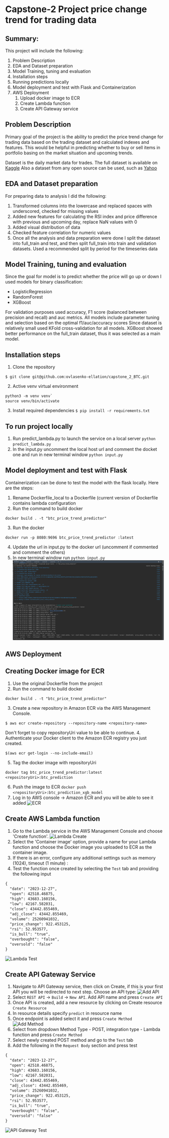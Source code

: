 # Capstone-2 Project price change trend for trading data

## Summary:
This project will include the following:

1. Problem Description
2. EDA and Dataset preparation
3. Model Training, tuning and evaluation
4. Installation steps
5. Running predictions locally
6. Model deployment and test with Flask and Containerization
7. AWS Deployment
   1. Upload docker image to ECR
   2. Create Lambda function
   3. Create API Gateway service


## Problem Description
Primary goal of the project is the ability to predict the price trend change for trading data based on the trading dataset and calculated indexes and features. This would be helpful in predicting whether to buy or sell items in portfolio basing on the market situation and upcoming trends.

Dataset is the daily market data for trades. The full dataset is available on [Kaggle](https://www.kaggle.com/datasets/spoorthiuk/crypto-market-data-2023?resource=download)
Also a dataset from any open source can be used, such as [Yahoo](https://finance.yahoo.com/quote/BTC-USD/history?p=BTC-USD)

## EDA and Dataset preparation
For preparing data to analysis I did the following:
1. Transformed columns into the lowercase and replaced spaces with underscored, checked for missing values
2. Added new features for calculating the RSI index and price difference with previous and upcoming day, replace NaN values with 0
3. Added visual distribution of data
4. Checked feature correlation for numeric values
5. Once all the analysis and data preparation were done I split the dataset into full_train and test, and then split full_train into train and validation datasets. Used a recommended split by period for the timeseries data

## Model Training, tuning and evaluation
Since the goal for model is to predict whether the price will go up or down I used models for binary classification:
- LogisticRegression
- RandomForest
- XGBoost

For validation purposes used accuracy, F1 score (balanced between precision and recall) and auc metrics.
All models include parameter tuning and selection based on the optimal f1/auc/accuracy scores
Since dataset is relatively small used KFold cross-validation for all models. 
XGBoost showed better performance on the full_train dataset, thus it was selected as a main model.

## Installation steps
1. Clone the repository
```
$ git clone git@github.com:ovlasenko-ellation/capstone_2_BTC.git
```
2. Active venv virtual environment
```
python3 -m venv venv`
source venv/bin/activate
```
3. Install required dependencies
`$ pip install -r requirements.txt`

## To run project locally
1. Run predict_lambda.py to launch the service  on a local server
`python predict_lambda.py`
2. In the input.py uncomment the local host url and comment the docket one and run in new terminal window 
`python input.py`

## Model deployment and test with Flask

Containerization can be done to test the model with the flask locally. 
Here are the steps:
1. Rename Dockerfile_local to a Dockerfile (current version of Dockerfile contains lambda configuration
2. Run the command to build docker 
```
docker build . -t "btc_price_trend_predictor"
```
3. Run the docker 
```
docker run -p 8080:9696 btc_price_trend_predictor :latest
```
4. Update the url in input.py to the docker url (uncomment if commented and comment the others)
5. In new terminal window run 
`python input.py`
![Docker](https://github.com/ovlasenko-ellation/capstone_2_BTC/blob/main/Images/Docker_local.png)

## AWS Deployment

## Creating Docker image for ECR
1. Use the original Dockerfile from the project
2. Run the command to build docker 
```
docker build . -t "btc_price_trend_predictor"
```
3. Create a new repository in Amazon ECR via the AWS Management Console.
```
$ aws ecr create-repository --repository-name <repository-name>
```
Don't forget to copy repositoryUri value to be able to continue.
4. Authenticate your Docker client to the Amazon ECR registry you just created.
```
$(aws ecr get-login --no-include-email)
```
5. Tag the docker image with repositoryUri
```
docker tag btc_price_trend_predictor:latest <repositoryUri>:btc_prediction
```
6. Push the image to ECR
```docker push <repositoryUri>:btc_prediction_xgb_model```
7. Log in to AWS console -> Amazon ECR and you will be able to see it added
   ![ECR](https://github.com/ovlasenko-ellation/capstone_2_BTC/blob/main/Images/ECR.png)

## Create AWS Lambda function
1. Go to the Lambda service in the AWS Management Console and choose 'Create function'.
![Lambda Create](https://github.com/ovlasenko-ellation/capstone_2_BTC/blob/main/Images/lambda_create.png)
2. Select the 'Container image' option, provide a name for your Lambda function and choose the Docker image you uploaded to ECR as the container image.
3. If there is an error, configure any additional settings such as memory (1024), timeout (1 minute) :
4. Test the function once created by selecting the `Test` tab and providing the following input
```
{
  "date": "2023-12-27",
  "open": 42518.46875,
  "high": 43683.160156,
  "low": 42167.582031,
  "close": 43442.855469,
  "adj_close": 43442.855469,
  "volume": 25260941032,
  "price_change": 922.453125,
  "rsi": 52.953577,
  "is_bull": "true",
  "overbought": "false",
  "oversold": "false"
}
```
![Lambda Test](https://github.com/ovlasenko-ellation/capstone_2_BTC/blob/main/Images/lambda_test.png)

## Create API Gateway Service
1. Navigate to API Gateway service, then click on Create, if this is your first API you will be redirected to next step. Choose an API type:
![Add API](https://github.com/ovlasenko-ellation/capstone_2_BTC/blob/main/Images/create_gatewayAPI.png)
2. Select `REST API` -> `Build` -> `New API`. Add API name and press `Create API`
3. Once API is created, add a new resource by clicking on Create resource `Create Resource`
4. In resource details specify `predict` in resource name
5. Once endpoint is added select it and press `Create Method`
![Add Method](https://github.com/ovlasenko-ellation/capstone_2_BTC/blob/main/Images/create_method.png)
6. Select from dropdown Method Type - POST, integration type - Lambda function and press `Create Method`
7. Select newly created POST method and go to the `Test` tab
8. Add the following in the `Request Body` section and press test 
```
{
  "date": "2023-12-27",
  "open": 42518.46875,
  "high": 43683.160156,
  "low": 42167.582031,
  "close": 43442.855469,
  "adj_close": 43442.855469,
  "volume": 25260941032,
  "price_change": 922.453125,
  "rsi": 52.953577,
  "is_bull": "true",
  "overbought": "false",
  "oversold": "false"
}
```
![API Gateway Test](https://github.com/ovlasenko-ellation/capstone_2_BTC/blob/main/Images/API_TEST.png)
